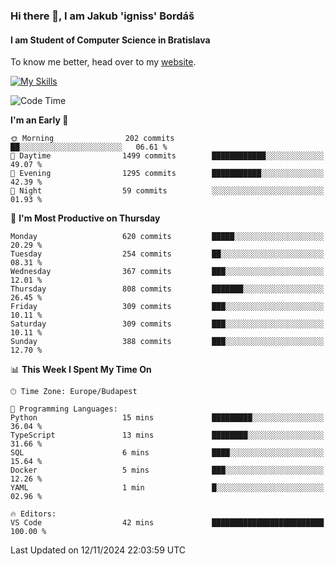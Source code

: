 ### Hi there 👋, I am Jakub 'igniss' Bordáš

#### I am Student of Computer Science in Bratislava
To know me better, head over to my [website](https://bordas.sk).

[![My Skills](https://skillicons.dev/icons?i=js,html,css,figma,svelte,java,kotlin,python,postgresql,typescript,nest,nodejs)](https://bordas.sk)


<!--START_SECTION:waka-->
![Code Time](http://img.shields.io/badge/Code%20Time-1%2C566%20hrs%2044%20mins-blue)

**I'm an Early 🐤** 

```text
🌞 Morning                202 commits         ██░░░░░░░░░░░░░░░░░░░░░░░   06.61 % 
🌆 Daytime                1499 commits        ████████████░░░░░░░░░░░░░   49.07 % 
🌃 Evening                1295 commits        ███████████░░░░░░░░░░░░░░   42.39 % 
🌙 Night                  59 commits          ░░░░░░░░░░░░░░░░░░░░░░░░░   01.93 % 
```
📅 **I'm Most Productive on Thursday** 

```text
Monday                   620 commits         █████░░░░░░░░░░░░░░░░░░░░   20.29 % 
Tuesday                  254 commits         ██░░░░░░░░░░░░░░░░░░░░░░░   08.31 % 
Wednesday                367 commits         ███░░░░░░░░░░░░░░░░░░░░░░   12.01 % 
Thursday                 808 commits         ███████░░░░░░░░░░░░░░░░░░   26.45 % 
Friday                   309 commits         ███░░░░░░░░░░░░░░░░░░░░░░   10.11 % 
Saturday                 309 commits         ███░░░░░░░░░░░░░░░░░░░░░░   10.11 % 
Sunday                   388 commits         ███░░░░░░░░░░░░░░░░░░░░░░   12.70 % 
```


📊 **This Week I Spent My Time On** 

```text
🕑︎ Time Zone: Europe/Budapest

💬 Programming Languages: 
Python                   15 mins             █████████░░░░░░░░░░░░░░░░   36.04 % 
TypeScript               13 mins             ████████░░░░░░░░░░░░░░░░░   31.66 % 
SQL                      6 mins              ████░░░░░░░░░░░░░░░░░░░░░   15.64 % 
Docker                   5 mins              ███░░░░░░░░░░░░░░░░░░░░░░   12.26 % 
YAML                     1 min               █░░░░░░░░░░░░░░░░░░░░░░░░   02.96 % 

🔥 Editors: 
VS Code                  42 mins             █████████████████████████   100.00 % 
```


 Last Updated on 12/11/2024 22:03:59 UTC
<!--END_SECTION:waka-->
